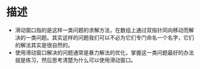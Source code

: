 # 描述
* 滑动窗口指的是这样一类问题的求解方法，在数组上通过双指针同向移动而解决的一类问题。其实这样的问题我们可以不必为它们专门命名一个名字，它们的解法其实是很自然的。
* 使用滑动窗口解决的问题通常是暴力解法的优化，掌握这一类问题最好的办法就是练习，然后思考清楚为什么可以使用滑动窗口。
